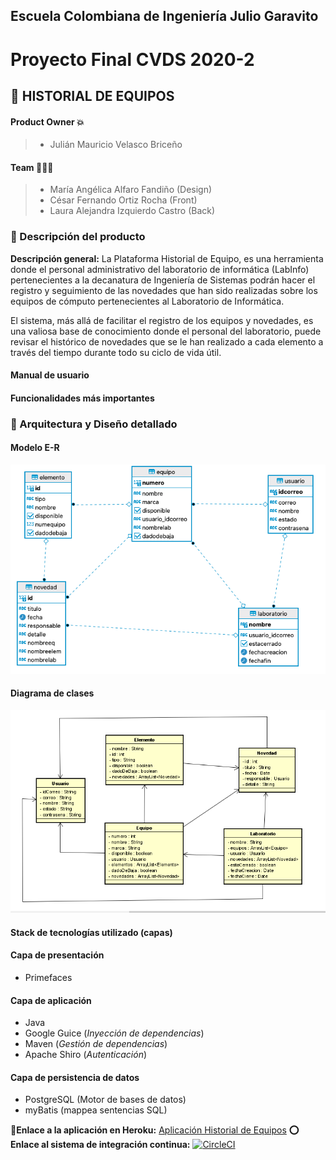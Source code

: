 ## Escuela Colombiana de Ingeniería Julio Garavito 
# Proyecto Final CVDS 2020-2

## 📍 HISTORIAL DE EQUIPOS

#### Product Owner 💥 
> - Julián Mauricio Velasco Briceño

#### Team 👤👤👤
> - María Angélica Alfaro Fandiño (Design)
> - César Fernando Ortiz Rocha (Front)
> - Laura Alejandra Izquierdo Castro (Back)

### 🔎 Descripción del producto 
**Descripción general:** La Plataforma Historial de Equipo, es una herramienta donde el personal administrativo del laboratorio de informática (LabInfo) pertenecientes a la decanatura de Ingeniería de Sistemas podrán hacer el registro y seguimiento de las novedades que han sido realizadas sobre los equipos de cómputo pertenecientes al Laboratorio de Informática. 

El sistema, más allá de facilitar el registro de los equipos y novedades, es una valiosa base de conocimiento donde el personal del laboratorio, puede revisar el histórico de novedades que se le han realizado a cada elemento a través del tiempo durante todo su ciclo de vida útil. 

#### Manual de usuario
#### Funcionalidades más importantes

### 📜 Arquitectura y Diseño detallado

#### Modelo E-R
![ER](https://github.com/Los-Programadoress/2020-2PROY-CVDS/blob/main/img/ERModel.png)
#### Diagrama de clases
![MODELO DE DATOS](https://github.com/Los-Programadoress/2020-2PROY-CVDS/blob/main/img/DiagramaClases.png)

#### Stack de tecnologías utilizado (capas)

#### Capa de presentación
+  Primefaces

#### Capa de aplicación
+  Java
+  Google Guice  (*Inyección de dependencias*)
+  Maven (*Gestión de dependencias*)
+  Apache Shiro (*Autenticación*)

#### Capa de persistencia de datos
+ PostgreSQL (Motor de bases de datos)
+ myBatis (mappea sentencias SQL)

**📎Enlace a la aplicación en Heroku:** [Aplicación Historial de Equipos](https://historialdeequipo.herokuapp.com)
**⭕ Enlace al sistema de integración continua:** [![CircleCI](https://circleci.com/gh/Los-Programadoress/2020-2PROY-CVDS.svg?style=svg)](https://circleci.com/gh/Los-Programadoress/2020-2PROY-CVDS)



